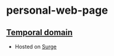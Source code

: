 # personal-web-page
## [Temporal domain](http://pastoral-bird.surge.sh/)
- Hosted on [Surge](https://surge.sh/)

